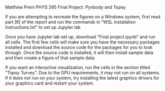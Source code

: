 Matthew Prem PHYS 265 Final Project: Pynbody and Topsy

If you are attempting to recreate the figures on a Windows system, first read part [6] of the report and run the commands in "WSL installation instructions.txt" to set up Jupyter lab

Once you have Jupyter lab set up, download "Final project.ipynb" and run all cells. The first few cells will make sure you have the necessary packages installed and download the source code for the packages for you to look through. Once the source code is installed, it will then install sample data and then create a figure of that sample data.

If you want an interactive visualization, run the cells in the section titled "Topsy Turvey". Due to the GPU requirements, it may not run on all systems. If it does not run on your system, try installing the latest graphics drivers for your graphics card and restart your system.